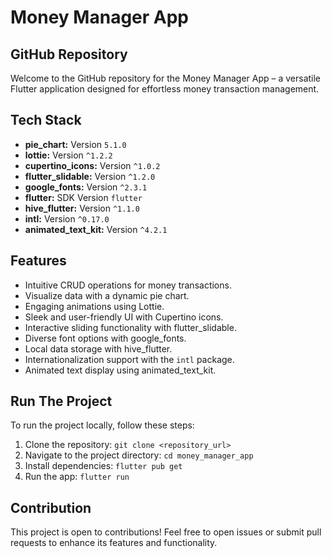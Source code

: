 # Money Manager App

## GitHub Repository

Welcome to the GitHub repository for the Money Manager App – a versatile Flutter application designed for effortless money transaction management.

## Tech Stack

- **pie_chart:** Version `5.1.0`
- **lottie:** Version `^1.2.2`
- **cupertino_icons:** Version `^1.0.2`
- **flutter_slidable:** Version `^1.2.0`
- **google_fonts:** Version `^2.3.1`
- **flutter:** SDK Version `flutter`
- **hive_flutter:** Version `^1.1.0`
- **intl:** Version `^0.17.0`
- **animated_text_kit:** Version `^4.2.1`

## Features

- Intuitive CRUD operations for money transactions.
- Visualize data with a dynamic pie chart.
- Engaging animations using Lottie.
- Sleek and user-friendly UI with Cupertino icons.
- Interactive sliding functionality with flutter_slidable.
- Diverse font options with google_fonts.
- Local data storage with hive_flutter.
- Internationalization support with the `intl` package.
- Animated text display using animated_text_kit.

## Run The Project

To run the project locally, follow these steps:

1. Clone the repository: `git clone <repository_url>`
2. Navigate to the project directory: `cd money_manager_app`
3. Install dependencies: `flutter pub get`
4. Run the app: `flutter run`

## Contribution

This project is open to contributions! Feel free to open issues or submit pull requests to enhance its features and functionality.
